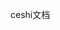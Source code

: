 <!--
 * @Author: ShawnPhang
 * @Date: 2021-09-11 18:04:18
 * @Description: 
 * @LastEditors: ShawnPhang
 * @LastEditTime: 2021-09-11 18:04:18
 * @site: book.palxp.com / blog.palxp.com
-->
ceshi文档